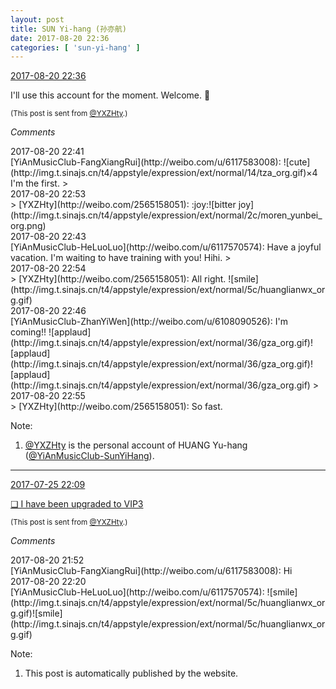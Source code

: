```yaml
---
layout: post
title: SUN Yi-hang (孙亦航)
date: 2017-08-20 22:36
categories: [ 'sun-yi-hang' ]
---
```


<div class="weibo-info">
  <a href="http://weibo.com/2565158051/Fi1kSjZVx">2017-08-20 22:36</a>
</div>

I'll use this account for the moment. Welcome. 🤗

<!-- more -->

<small>(This post is sent from [@YXZHty](http://weibo.com/2565158051).)</small>

*Comments*

<div class="weibo-info">2017-08-20 22:41</div>
[YiAnMusicClub-FangXiangRui](http://weibo.com/u/6117583008): ![cute](http://img.t.sinajs.cn/t4/appstyle/expression/ext/normal/14/tza_org.gif)×4 I'm the first. 
> <div class="weibo-info">2017-08-20 22:53</div>
> [YXZHty](http://weibo.com/2565158051): :joy:![bitter joy](http://img.t.sinajs.cn/t4/appstyle/expression/ext/normal/2c/moren_yunbei_org.png)

<div class="weibo-info">2017-08-20 22:43</div>
[YiAnMusicClub-HeLuoLuo](http://weibo.com/u/6117570574): Have a joyful vacation. I'm waiting to have training with you! Hihi.
> <div class="weibo-info">2017-08-20 22:54</div>
> [YXZHty](http://weibo.com/2565158051): All right. ![smile](http://img.t.sinajs.cn/t4/appstyle/expression/ext/normal/5c/huanglianwx_org.gif)

<div class="weibo-info">2017-08-20 22:46</div>
[YiAnMusicClub-ZhanYiWen](http://weibo.com/u/6108090526): I'm coming!! ![applaud](http://img.t.sinajs.cn/t4/appstyle/expression/ext/normal/36/gza_org.gif)![applaud](http://img.t.sinajs.cn/t4/appstyle/expression/ext/normal/36/gza_org.gif)![applaud](http://img.t.sinajs.cn/t4/appstyle/expression/ext/normal/36/gza_org.gif)
> <div class="weibo-info">2017-08-20 22:55</div>
> [YXZHty](http://weibo.com/2565158051): So fast.

Note:
1. [@YXZHty](http://weibo.com/u/2565158051) is the personal account of HUANG Yu-hang ([@YiAnMusicClub-SunYiHang](http://weibo.com/u/6108316220)).

---

<div class="weibo-info">
  <a href="http://weibo.com/2565158051/Fe42OcsdB">2017-07-25 22:09</a>
</div>

[❏ I have been upgraded to VIP3](http://t.cn/R9zzZYS)

<small>(This post is sent from [@YXZHty](http://weibo.com/2565158051).)</small>

*Comments*

<div class="weibo-info">2017-08-20 21:52</div>
[YiAnMusicClub-FangXiangRui](http://weibo.com/u/6117583008): Hi

<div class="weibo-info">2017-08-20 22:20</div>
[YiAnMusicClub-HeLuoLuo](http://weibo.com/u/6117570574): ![smile](http://img.t.sinajs.cn/t4/appstyle/expression/ext/normal/5c/huanglianwx_org.gif)![smile](http://img.t.sinajs.cn/t4/appstyle/expression/ext/normal/5c/huanglianwx_org.gif)

Note:
1. This post is automatically published by the website.

